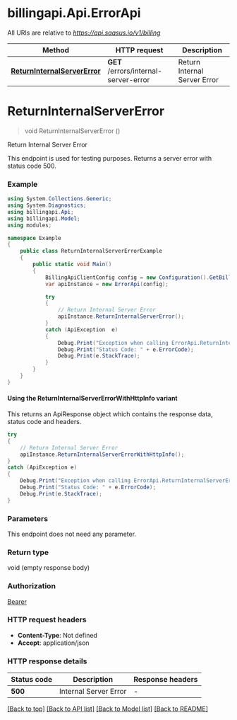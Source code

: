 # billingapi.Api.ErrorApi

All URIs are relative to *https://api.saasus.io/v1/billing*

| Method | HTTP request | Description |
|--------|--------------|-------------|
| [**ReturnInternalServerError**](ErrorApi.md#returninternalservererror) | **GET** /errors/internal-server-error | Return Internal Server Error |

<a id="returninternalservererror"></a>
# **ReturnInternalServerError**
> void ReturnInternalServerError ()

Return Internal Server Error

This endpoint is used for testing purposes. Returns a server error with status code 500. 

### Example
```csharp
using System.Collections.Generic;
using System.Diagnostics;
using billingapi.Api;
using billingapi.Model;
using modules;

namespace Example
{
    public class ReturnInternalServerErrorExample
    {
        public static void Main()
        {
            BillingApiClientConfig config = new Configuration().GetBillingApiClientConfig();
            var apiInstance = new ErrorApi(config);

            try
            {
                // Return Internal Server Error
                apiInstance.ReturnInternalServerError();
            }
            catch (ApiException  e)
            {
                Debug.Print("Exception when calling ErrorApi.ReturnInternalServerError: " + e.Message);
                Debug.Print("Status Code: " + e.ErrorCode);
                Debug.Print(e.StackTrace);
            }
        }
    }
}
```

#### Using the ReturnInternalServerErrorWithHttpInfo variant
This returns an ApiResponse object which contains the response data, status code and headers.

```csharp
try
{
    // Return Internal Server Error
    apiInstance.ReturnInternalServerErrorWithHttpInfo();
}
catch (ApiException e)
{
    Debug.Print("Exception when calling ErrorApi.ReturnInternalServerErrorWithHttpInfo: " + e.Message);
    Debug.Print("Status Code: " + e.ErrorCode);
    Debug.Print(e.StackTrace);
}
```

### Parameters
This endpoint does not need any parameter.
### Return type

void (empty response body)

### Authorization

[Bearer](../README.md#Bearer)

### HTTP request headers

 - **Content-Type**: Not defined
 - **Accept**: application/json


### HTTP response details
| Status code | Description | Response headers |
|-------------|-------------|------------------|
| **500** | Internal Server Error |  -  |

[[Back to top]](#) [[Back to API list]](../README.md#documentation-for-api-endpoints) [[Back to Model list]](../README.md#documentation-for-models) [[Back to README]](../README.md)

